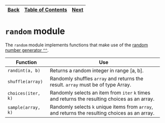 [Back](19stdoperator.md) | [Table of Contents](tableofcontents.md) | [Next](21stdstring.md)
---                  | ---                                     | ---

# `random` module

The `random` module implements functions that make use of the [random number generator `^^`](01integers.md#random-numbers).

Function           | Use
---                | ---
`randint(a, b)`    | Returns a random integer in range [a, b].
`shuffle(array)`   | Randomly shuffles `array` and returns the result. `array` must be of type Array.
`choices(iter, k)` | Randomly selects an item from `iter` `k` times and returns the resulting choices as an array.
`sample(array, k)` | Randomly selects `k` unique items from `array`, and returns the resulting choices as an array.
